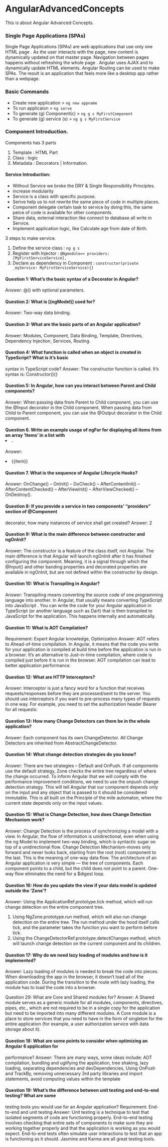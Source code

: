 # AngularAdvancedConcepts
This is about Angular Advanced Concepts.

###    Single Page Applications (SPAs)
Single Page Applications (SPAs) are web applications that use only one HTML page . As the
user interacts with the page, new content is dynamically updated on that master page. Navigation
between pages happens without refreshing the whole page . Angular uses AJAX and to dynamically
update HTML elements. Angular Routing can be used to make SPAs. The result is an application
that feels more like a desktop app rather than a webpage.

### Basic Commands
- Create new application > ``` ng new appname ```
- To run applicaion > ``` ng serve  ```
- To generate (g) Component(c) > ``` ng g c MyFirstComponent ```
- To generate (g) service (s) > ``` ng g s MyFirstService ```

### Component Introduction.

Components has 3 parts

1. Template : HTML Part
2. Class : logic
3. Metadata : Decorators | Information. 



#### Service Introduction:
- Without Service we broke the DRY & Single Responsibility Principles. 
- increase modularity
- Service is a class with specific purpose.
- Serive help us to not rewrite the same piece of code in multiple places.
- Component delegate certain task to service by doing this, the same peice of code is available for other components.
- Share data, external interaction like connect to database all write in Service. 
- Implement application logic, like Calculate age from date of Birth. 

3 steps to make service.
1. Define the service class :
    ``` ng g s  ```
2. Register with Injector : 
   ``` @Ngmodule=> providers: [MyFirstServiceService], ```
3. Declare as dependency in Component :
   ``` constructor(private _myService: MyFirstServiceService){} ```




#### Question 1: What’s the basic syntax of a Decorator in Angular?
Answer: @() with optional parameters.

#### Question 2: What is [(ngModel)] used for?
Answer: Two-way data binding.

#### Question 3: What are the basic parts of an Angular application?
Answer: Modules, Component, Data Binding, Template, Directives, Dependency Injection, Services,
Routing.

#### Question 4: What function is called when an object is created in TypeScript? What is it’s basic
syntax in TypeScript code?
Answer: The constructor function is called. It’s syntax is: Constructor(){}


#### Question 5: In Angular, how can you interact between Parent and Child components?
Answer: When passing data from Parent to Child component, you can use the @Input decorator in
the Child component. When passing data from Child to Parent component, you can use the @Output
decorator in the Child component.

#### Question 6. Write an example usage of ngFor for displaying all items from an array ‘Items’ in a list with <li>.
Answer:
<li *ngFor=”let item of Items”>
{{item}}
</li>

#### Question 7. What is the sequence of Angular Lifecycle Hooks?
Answer: OnChange() – OnInit() – DoCheck() – AfterContentInit() – AfterContentChecked() –
AfterViewInit() – AfterViewChecked() – OnDestroy().

#### Question 8: If you provide a service in two components’ “providers” section of @Component
decorator, how many instances of service shall get created?
Answer: 2

#### Question 9: What is the main difference between constructor and ngOnInit?
Answer: The constructor is a feature of the class itself, not Angular. The main difference is that
Angular will launch ngOnInit after it has finished configuring the component. Meaning, it is a signal
through which the @Input() and other banding properties and decorated properties are available in
ngOnInit, but are not defined within the constructor by design.

#### Question 10: What is Transpiling in Angular?
Answer: Transpiling means converting the source code of one programming language into another.
In Angular, that usually means converting TypeScript into JavaScript . You can write the code for
your Angular application in TypeScript (or another language such as Dart) that is then transpiled to
JavaScript for the application. This happens internally and automatically.

#### Question 11: What is AOT Compilation?
Requirement: Expert Angular knowledge, Optimization
Answer: AOT refers to Ahead-of-time compilation. In Angular, it means that the code you write for
your application is compiled at build time before the application is run in a browser. It’s an
alternative to Just-in-time compilation, where code is compiled just before it is run in the browser.
AOT compilation can lead to better application performance.


#### Question 12: What are HTTP Interceptors?
Answer: Interceptor is just a fancy word for a function that receives requests/responses before they
are processed/sent to the server. You should use interceptors if you want to pre-process many
types of requests in one way. For example, you need to set the authorization header Bearer for all
requests:

#### Question 13: How many Change Detectors can there be in the whole application?
Answer: Each component has its own ChangeDetector. All Change Detectors are inherited from
AbstractChangeDetector.

#### Question 14: What change detection strategies do you know?
Answer: There are two strategies – Default and OnPush. If all components use the default strategy,
Zone checks the entire tree regardless of where the change occurred. To inform Angular that we
will comply with the performance improvement conditions, we need to use the onpush change
detection strategy. This will tell Angular that our component depends only on the input and any
object that is passed to it should be considered immutable. This is all built on the Principle of the
mile automaton, where the current state depends only on the input values.

#### Question 15: What is Change Detection, how does Change Detection Mechanism work?

Answer: Change Detection is the process of synchronizing a model with a view. In Angular, the flow
of information is unidirectional, even when using the ng Model to implement two-way binding, which
is syntactic sugar on top of a unidirectional flow.
Change Detection Mechanism-moves only forward and never looks back, starting from the root
(root) component to the last. This is the meaning of one-way data flow. The architecture of an
Angular application is very simple — the tree of components. Each component points to a child, but
the child does not point to a parent. One-way flow eliminates the need for a $digest loop.


#### Question 16: How do you update the view if your data model is updated outside the ‘Zone’?
Answer: Using the ApplicationRef.prototype.tick method, which will run change detection on the
entire component tree.
1. Using NgZone.prototype.run method, which will also run change detection on the entire tree.
The run method under the hood itself calls tick, and the parameter takes the function you
want to perform before tick.
2. Using the ChangeDetectorRef.prototype.detectChanges method, which will launch change
detection on the current component and its children.


#### Question 17: Why do we need lazy loading of modules and how is it implemented?
Answer: Lazy loading of modules is needed to break the code into pieces. When downloading the
app in the browser, it doesn’t load all of the application code. During the transition to the route with
lazy loading, the module has to load the code into a browser.

Question 29: What are Core and Shared modules for?
Answer: A Shared module serves as a generic module for all modules, components, directives,
pipes, etc., which are not required to be in a single copy for the application but need to be imported
into many different modules.
A Core module is a place to store services that you need to have in the form of singleton for the
entire application (for example, a user authorization service with data storage about it).


#### Question 18: What are some points to consider when optimizing an Angular 6 application for
performance?
Answer: There are many ways, some ideas include: AOT compilation, bundling and uglifying the
application, tree shaking, lazy loading, separating dependencies and devDependencies, Using
OnPush and TrackBy, removing unnecessary 3rd party libraries and import statements, avoid
computing values within the template

#### Question 19: What’s the difference between unit testing and end-to-end testing? What are some
testing tools you would use for an Angular application?
Requirement: End-to-end and unit testing
Answer: Unit testing is a technique to test that isolated segments of code are functioning properly.
End-to-end testing involves checking that entire sets of components to make sure they are working
together properly and that the application is working as you would expect. End-to-end tests often
simulate user interactions to test that an app is functioning as it should. Jasmine and Karma are all
great testing tools.

